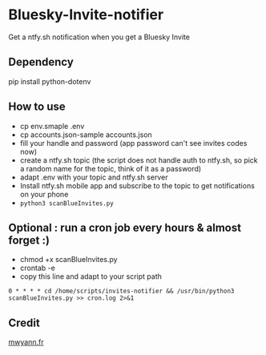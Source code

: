 # Bluesky-Invite-notifier
Get a ntfy.sh notification when you get a Bluesky Invite

## Dependency
pip install python-dotenv

## How to use
- cp env.smaple .env
- cp accounts.json-sample accounts.json
- fill your handle and password (app password can't see invites codes now)
- create a ntfy.sh topic (the script does not handle auth to ntfy.sh, so pick a random name for the topic, think of it as a password)
- adapt .env with your topic and ntfy.sh server
- Install ntfy.sh mobile app and subscribe to the topic to get notifications on your phone
- `python3 scanBlueInvites.py`

## Optional : run a cron job every hours & almost forget :)
- chmod +x scanBlueInvites.py
- crontab -e
- copy this line and adapt to your script path

`0 * * * * cd /home/scripts/invites-notifier && /usr/bin/python3 scanBlueInvites.py >> cron.log 2>&1
`
## Credit

[mwyann.fr](https://github.com/Mwyann/)
